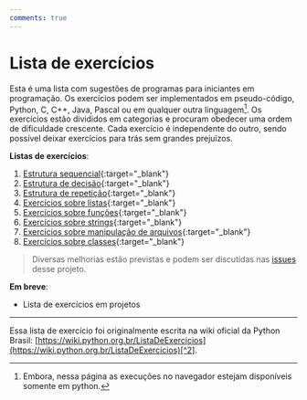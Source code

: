 ```yaml
---
comments: true
---
```


# Lista de exercícios

Esta é uma lista com sugestões de programas para iniciantes em programação. Os exercícios podem ser implementados em pseudo-código, Python, C, C++, Java, Pascal ou em qualquer outra linguagem[^1]. Os exercícios estão divididos em categorias e procuram obedecer uma ordem de dificuldade crescente. Cada exercício é independente do outro, sendo possível deixar exercícios para trás sem grandes prejuízos.


**Listas de exercícios**:

1. [Estrutura sequencial](01_estrutura_sequencial.md){:target="_blank"}
2. [Estrutura de decisão](02_estrutura_de_decisao.md){:target="_blank"}
3. [Estrutura de repetição](03_estrutura_de_repeticao.md){:target="_blank"}
4. [Exercícios sobre listas](04_listas.md){:target="_blank"}
5. [Exercícios sobre funções](05_funcoes.md){:target="_blank"}
6. [Exercícios sobre strings](06_strings.md){:target="_blank"}
7. [Exercícios sobre manipulação de arquivos](07_arquivos.md){:target="_blank"}
8. [Exercícios sobre classes](08_classes.md){:target="_blank"}


> Diversas melhorias estão previstas e podem ser discutidas nas [issues](https://github.com/dunossauro/exercicios-python-brasil/issues) desse projeto.

**Em breve**:

- Lista de exercícios em projetos

---

Essa lista de exercício foi originalmente escrita na wiki oficial da Python Brasil: [https://wiki.python.org.br/ListaDeExercicios](https://wiki.python.org.br/ListaDeExercicios)[^2].


[^1]: Embora, nessa página as execuções no navegador estejam disponíveis somente em python.
[^2]: O link oficial está atualmente fora do ar. Existe uma discução rolando [aqui](https://github.com/pythonbrasil/wiki/issues/313) para decidir o futuro da antiga lista.
